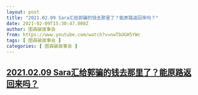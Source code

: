 ```yaml
---
layout: post
title: "2021.02.09 Sara汇给郭骗的钱去那里了？能原路返回来吗？"
date: 2021-02-09T15:30:47.000Z
author: 图森破故事会
from: https://www.youtube.com/watch?v=nwTbUGH5YWc
tags: [ 图森破故事会 ]
categories: [ 图森破故事会 ]
---
```

<!--1612884647000-->
[2021.02.09 Sara汇给郭骗的钱去那里了？能原路返回来吗？](https://www.youtube.com/watch?v=nwTbUGH5YWc)
------

<div>

</div>
